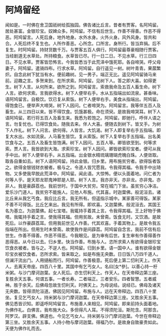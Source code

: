 # 阿鸠留经

闻如是。一时佛在舍卫国祇树给孤独园。佛告诸比丘言。昔者有贾客。名阿鸠留。居处甚富。金银珍宝。奴婢众多。阿鸠留。不信有后世生。作善不得善。作恶不得恶。阿鸠留言。人死后身。地外地身。水外水身。火外火身。风外风身。皆共和合。人死后终不复生也。人所作善恶。心所念。口所言。身所行。皆当弃捐。后不复生。时阿鸠留。持财货数千万。与贾客五百人俱行。阿鸠留最尊豪相随行贾客。当经剧道无水草处。所持粮食。水草皆已尽。行一日二日。不见水草。行三日四日。不见水草。贾客皆恐怖言。今我皆悉当于此荒泽中饿死耶。各自啼哭。呼父母妻子。阿鸠留。遣骑四布。行求水草。阿鸠留。自行遥见一树。树叶青青。果蓏繁炽。自念此树下犹当有水。便前趣树。见一男子。端正无比。遥见阿鸠留骑马来前。迎趣之言。多贺来到。在所求索。阿鸠留。见树下人。答之即大喜。如得更生。树下人言。从何所来。欲所之到。阿鸠留言。索救我命及五百人畜生命。树下人言。欲何求索。言我欲得水。树下人便举右手。水从五指端出如流泉。甚香味。语阿鸠留言。自极饮。饮已复从索饭。树下人便举右手。美食从指端出。阿鸠留。得饱食已。便举声大啼哭。树下人因问。仁者啼哭为。阿鸠留言。我等伴五百人及畜生。从三四日以来。皆不得饮食。饥饿甚极。命在须臾。是故我啼哭耳。树下人语阿鸠留。若行将五百人及畜生来。我悉为若饱之。阿鸠留。即驰行。呼伴人语之言。勿复忧也。已得饮食处。随我去来。伴人大喜。便随去到树下。皆叉手。为树下人作礼。树下人问言。欲何得。人皆言。大饥渴。树下人即复举右手五指端。即复大水出。水如流泉。人马畜生皆饮。复从索饭。树下人复举右手五指端。出名美饮食与之。五百人及畜生皆饱满。树下人因问。五百人等。卿皆欲至到。何等求索。贾人言。我皆欲到大海。求索珍宝。树下人因问。卿皆欲索珍宝者。便可从我手中出。树下人便举右手。从五指端。出金银水精琉璃珊瑚虎魄白珠。人便敛取。取各自重如去。树下人语阿鸠留。持此金银。归乡里。用布施贫穷者。欲得饭者饭之。欲得金银钱财衣被者。极与之。令道人皆咒愿我。令我得其福。令我手中出琦物。又多使我早脱此荒泽中。阿鸠留。闻此语。大惊怖。便以头面着地。问仁者为何等人乎。是天耶龙耶鬼神耶是人耶。树下人言。我亦非天。亦非龙。亦非鬼。亦非人。我是豪薜荔也。我前世时。于国中大贫穷。常在城门下坐。虽贫穷心净洁。爱乐沙门道人。我贫穷不能施人。见他人布施。代其喜。时迦葉佛。般泥洹去。诸比丘来从我乞丐食。我应比丘言。我无所有。但遥指示城中。某家善可得饭。某家不善不可得饭。比丘乞来出。我见有所得。即欢喜。又迦葉佛。般泥洹去。其国王名为基立。为迦葉佛。起七宝塔。我辄持手着其上言。令我得其福。王上好物于佛塔。我辄持手着之言。使我得其福。但用贫故。未曾斋。饭食无时。又饮酒。是故死后。以作豪薜荔耳。但用我前世见人作善。代其欢喜。手着其物上。是故令我五指端在所出。但用生时未曾斋。故使我作是间薜荔。阿鸠留自念言。我前不信有后世生。作善不得善。作恶不得恶。今我眼见。是为审有后世。复生审有作善得善作恶得恶。从今日以去。归乡里。快当作善。布施与人。恣所求索人有欲得金银珍宝饮食衣被者。皆与之。不逆人也。阿鸠留。归到乡里。语一国中人。谁有欲得金银珍宝衣被饮食者。恣所求索。皆来取之。如是布施无央数。日日饭八万四千道人。但澜汗流出门。人用擿船而行。阿鸠留。作善极意。死后便上第二忉利天上。作天人。去离天帝座。四百八十里。其国中有乞丐女人。名曰[女\*參]。以善心持一杅米粥。与沙门摩诃迦葉。女人死后。亦生忉利天上。作天人。在天帝释边第三座。复胜余天五事。何谓五事。一者长寿。二者端正。三者安乐。四者智慧。五者威神。胜于余天。后佛母忽故生忉利天。时佛天上。为母说经。说经已。佛母及诸天无央数。皆得须陀洹道。佛因见阿鸠留。布施与人。远在天帝释边。四百八十里坐。复见乞丐女人。持米粥与沙门摩诃迦葉。在天帝释边第三座。又胜余天五事。佛见悉皆识知。即遥呼阿鸠留言。布施善人来相见。阿鸠留。即来前持头面着地。为佛作礼。白佛言。我布施大众。多但得凡人耳。不得须陀洹。斯陀含。阿那含。阿罗汉。辟支佛。佛道也。今见乞丐女人。持米粥与沙门摩诃迦葉。今世在帝释边第三坐。又胜余天五事。人持小物与摩诃迦葉。得福乃尔。是故身自致豪贵如此。天便为佛作礼而去。